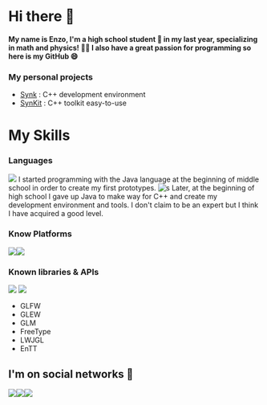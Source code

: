 # Hi there 👋

#### My name is Enzo, I'm a high school student 🏫 in my last year, specializing in math and physics! 👨‍🔬 I also have a great passion for programming so here is my GitHub 😄

### My personal projects 

- [Synk](https://github.com/Hennzau/Synk) : C++ development environment
- [SynKit](https://github.com/Hennzau/Synk) : C++ toolkit easy-to-use

# My Skills
### Languages
  
![](https://img.icons8.com/color/50/000000/java-coffee-cup-logo.png)  I started programming with the Java language at the beginning of middle school in order to create my first prototypes. 
![s](https://img.icons8.com/color/50/000000/c-plus-plus-logo.png) Later, at the beginning of high school I gave up Java to make way for C++ and create my development environment and tools. I don't claim to be an expert but I think I have acquired a good level.

### Know Platforms

![](https://img.icons8.com/fluent/2x/windows-10.png)![](https://img.icons8.com/wired/2x/linux.png)

### Known libraries & APIs
![](https://imgur.com/JYWaId7.png) ![](https://imgur.com/0PW1XTZ.png)

- GLFW 
- GLEW
- GLM
- FreeType
- LWJGL
- EnTT

## I'm on social networks 💬 

[![](https://img.icons8.com/color/48/000000/discord-logo.png?raw=true)](https://discord.gg/xpAmM2YXtk)[![](https://img.icons8.com/color/48/000000/instagram-new.png?raw=true)](https://www.instagram.com/enzo.levan/)[![](https://img.icons8.com/color/48/000000/youtube.png?raw=true)](https://www.youtube.com/channel/UCWKmLymE9ko1S2EWuxpR9kg)
